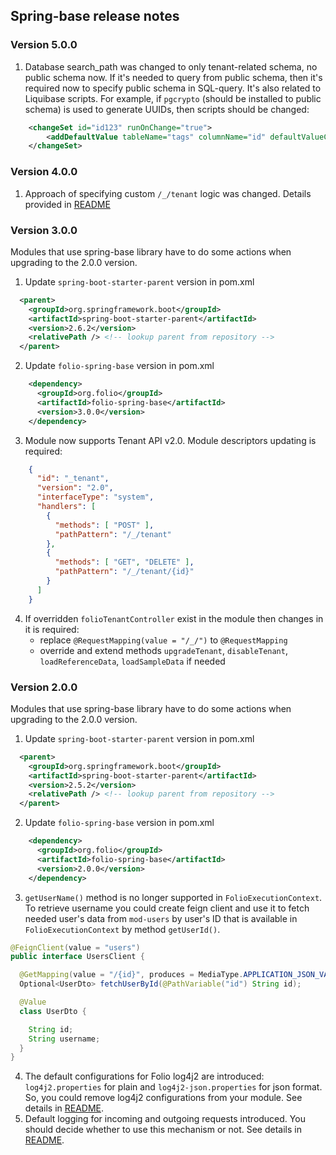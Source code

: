 ## Spring-base release notes

### Version 5.0.0
1. Database search_path was changed to only tenant-related schema, no public schema now. If it's needed to query from public schema, then it's required now to specify public schema in SQL-query.
It's also related to Liquibase scripts.
For example, if `pgcrypto` (should be installed to public schema) is used to generate UUIDs, then scripts should be changed:
```xml
    <changeSet id="id123" runOnChange="true">
        <addDefaultValue tableName="tags" columnName="id" defaultValueComputed="public.gen_random_uuid()"/>
    </changeSet>
```

### Version 4.0.0
1. Approach of specifying custom `/_/tenant` logic was changed. Details provided in [README](../README.md#custom-_tenant-logic)

### Version 3.0.0
Modules that use spring-base library have to do some actions when upgrading to the 2.0.0 version.
1. Update `spring-boot-starter-parent` version in pom.xml
```xml
  <parent>
    <groupId>org.springframework.boot</groupId>
    <artifactId>spring-boot-starter-parent</artifactId>
    <version>2.6.2</version>
    <relativePath /> <!-- lookup parent from repository -->
  </parent>
```
2. Update `folio-spring-base` version in pom.xml
```xml
    <dependency>
      <groupId>org.folio</groupId>
      <artifactId>folio-spring-base</artifactId>
      <version>3.0.0</version>
    </dependency>
```
3. Module now supports Tenant API v2.0. Module descriptors updating is required:
```json
    {
      "id": "_tenant",
      "version": "2.0",
      "interfaceType": "system",
      "handlers": [
        {
          "methods": [ "POST" ],
          "pathPattern": "/_/tenant"
        },
        {
          "methods": [ "GET", "DELETE" ],
          "pathPattern": "/_/tenant/{id}"
        }
      ]
    }
```
4. If overridden `folioTenantController` exist in the module then changes in it is required:
   - replace `@RequestMapping(value = "/_/")` to `@RequestMapping`
   - override and extend methods `upgradeTenant`, `disableTenant`, `loadReferenceData`, `loadSampleData` if needed

### Version 2.0.0
Modules that use spring-base library have to do some actions when upgrading to the 2.0.0 version.

 1. Update `spring-boot-starter-parent` version in pom.xml
```xml
  <parent>
    <groupId>org.springframework.boot</groupId>
    <artifactId>spring-boot-starter-parent</artifactId>
    <version>2.5.2</version>
    <relativePath /> <!-- lookup parent from repository -->
  </parent>
```
 2. Update `folio-spring-base` version in pom.xml
```xml
    <dependency>
      <groupId>org.folio</groupId>
      <artifactId>folio-spring-base</artifactId>
      <version>2.0.0</version>
    </dependency>
```
 3. `getUserName()` method is no longer supported in `FolioExecutionContext`. To retrieve username you could create feign client and use it to fetch needed user's data from `mod-users` by user's ID that is available in `FolioExecutionContext` by method `getUserId()`.
```java
@FeignClient(value = "users")
public interface UsersClient {

  @GetMapping(value = "/{id}", produces = MediaType.APPLICATION_JSON_VALUE)
  Optional<UserDto> fetchUserById(@PathVariable("id") String id);

  @Value
  class UserDto {

    String id;
    String username;
  }
}
```
 4. The default configurations for Folio log4j2 are introduced: `log4j2.properties` for plain and `log4j2-json.properties` for json format. So, you could remove log4j2 configurations from your module. See details in [README](../README.md#default-logging-format).
 5. Default logging for incoming and outgoing requests introduced. You should decide whether to use this mechanism or not. See details in [README](../README.md#logging-for-incoming-and-outgoing-requests).
